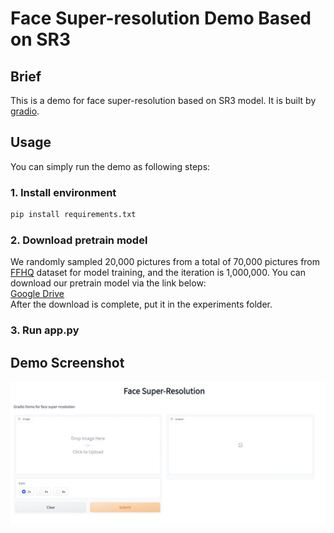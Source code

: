 # Face Super-resolution Demo Based on SR3
## Brief
This is a demo for face super-resolution based on SR3 model. It is built by [gradio](https://gradio.app/).

## Usage
You can simply run the demo as following steps:
### 1. Install environment
```python
pip install requirements.txt
```
### 2. Download pretrain model
We randomly sampled 20,000 pictures from a total of 70,000 pictures from [FFHQ](https://github.com/NVlabs/ffhq-dataset) dataset for model training, and the iteration is 1,000,000. You can download our pretrain model via the link below:
<br>[Google Drive](https://drive.google.com/drive/folders/1k7a5ei_QwzShjgcgsIG4a6z00-Wmf7fp?usp=share_link)<br>
After the download is complete, put it in the experiments folder.
### 3. Run app.py
## Demo Screenshot
<img src="./misc/demo.png" alt="show"/>


